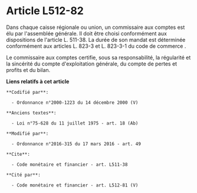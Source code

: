 # Article L512-82

Dans chaque caisse régionale ou union, un commissaire aux comptes est élu par l'assemblée générale. Il doit être choisi
conformément aux dispositions de l'article L. 511-38. La durée de son mandat est déterminée conformément aux articles L.
823-3 et L. 823-3-1 du code de commerce  .

Le commissaire aux comptes certifie, sous sa responsabilité, la régularité et la sincérité du compte d'exploitation générale,
du compte de pertes et profits et du bilan.

**Liens relatifs à cet article**

	**Codifié par**:

	  - Ordonnance n°2000-1223 du 14 décembre 2000 (V)

	**Anciens textes**:

	  - Loi n°75-628 du 11 juillet 1975 - art. 18 (Ab)

	**Modifié par**:

	  - Ordonnance n°2016-315 du 17 mars 2016 - art. 49

	**Cite**:

	  - Code monétaire et financier - art. L511-38

	**Cité par**:

	  - Code monétaire et financier - art. L512-81 (V)
